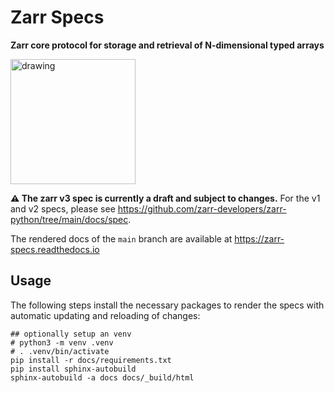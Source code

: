 # Zarr Specs

**Zarr core protocol for storage and retrieval of N-dimensional typed arrays**

<img src="https://github.com/zarr-developers/zarr-logo/releases/download/2022-04-28/zarr-pink-stacked-transparent.png" alt="drawing" height="200"/>

**:warning: The zarr v3 spec is currently a draft and subject to changes.**
For the v1 and v2 specs, please see
https://github.com/zarr-developers/zarr-python/tree/main/docs/spec.

The rendered docs of the `main` branch are available at https://zarr-specs.readthedocs.io

## Usage

The following steps install the necessary packages to render the specs with
automatic updating and reloading of changes:

```shell
## optionally setup an venv
# python3 -m venv .venv
# . .venv/bin/activate
pip install -r docs/requirements.txt
pip install sphinx-autobuild
sphinx-autobuild -a docs docs/_build/html
```
